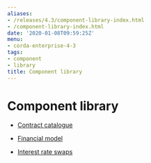 ```yaml
---
aliases:
- /releases/4.3/component-library-index.html
- /component-library-index.html
date: '2020-01-08T09:59:25Z'
menu:
- corda-enterprise-4-3
tags:
- component
- library
title: Component library
---
```



# Component library


* [Contract catalogue](contract-catalogue.md)

* [Financial model](financial-model.md)

* [Interest rate swaps](contract-irs.md)



